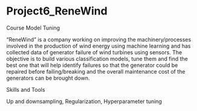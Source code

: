 # Project6_ReneWind

Course Model Tuning

“ReneWind” is a company working on improving the machinery/processes involved in the production of wind energy using machine learning and has collected data of generator failure of wind turbines using sensors. The objective is to build various classification models, tune them and find the best one that will help identify failures so that the generator could be repaired before failing/breaking and the overall maintenance cost of the generators can be brought down.

Skills and Tools

Up and downsampling, Regularization, Hyperparameter tuning


